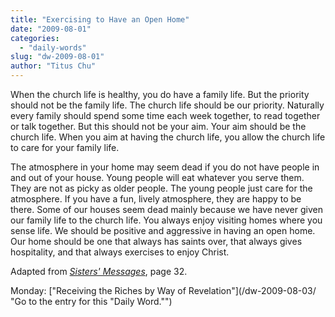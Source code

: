 ```yaml
---
title: "Exercising to Have an Open Home"
date: "2009-08-01"
categories: 
  - "daily-words"
slug: "dw-2009-08-01"
author: "Titus Chu"
---
```


When the church life is healthy, you do have a family life. But the priority should not be the family life. The church life should be our priority. Naturally every family should spend some time each week together, to read together or talk together. But this should not be your aim. Your aim should be the church life. When you aim at having the church life, you allow the church life to care for your family life.

The atmosphere in your home may seem dead if you do not have people in and out of your house. Young people will eat whatever you serve them. They are not as picky as older people. The young people just care for the atmosphere. If you have a fun, lively atmosphere, they are happy to be there. Some of our houses seem dead mainly because we have never given our family life to the church life. You always enjoy visiting homes where you sense life. We should be positive and aggressive in having an open home. Our home should be one that always has saints over, that always gives hospitality, and that always exercises to enjoy Christ.

Adapted from [_Sisters' Messages_](/book-sisters-messages/ "Go to the entry for this book."), page 32.

Monday: ["Receiving the Riches by Way of Revelation"](/dw-2009-08-03/ "Go to the entry for this "Daily Word."")
